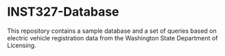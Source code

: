 # INST327-Database
This repository contains a sample database and a set of queries based on electric vehicle registration data from the Washington State Department of Licensing.
